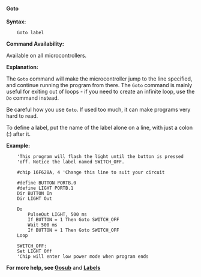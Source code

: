<div class="section">

<div class="titlepage">

<div>

<div>

#### <span id="goto"></span>Goto

</div>

</div>

</div>

<span class="strong">**Syntax:**</span>

``` screen
    Goto label
```

<span class="strong">**Command Availability:**</span>

Available on all microcontrollers.

<span class="strong">**Explanation:**</span>

The `Goto` command will make the microcontroller jump to the line
specified, and continue running the program from there. The `Goto`
command is mainly useful for exiting out of loops - if you need to
create an infinite loop, use the `Do` command instead.

Be careful how you use `Goto`. If used too much, it can make programs
very hard to read.

To define a label, put the name of the label alone on a line, with just
a colon (:) after it.

<span class="strong">**Example:**</span>

``` screen
    'This program will flash the light until the button is pressed
    'off. Notice the label named SWITCH_OFF.

    #chip 16F628A, 4 'Change this line to suit your circuit

    #define BUTTON PORTB.0
    #define LIGHT PORTB.1
    Dir BUTTON In
    Dir LIGHT Out

    Do
        PulseOut LIGHT, 500 ms
        If BUTTON = 1 Then Goto SWITCH_OFF
        Wait 500 ms
        If BUTTON = 1 Then Goto SWITCH_OFF
    Loop

    SWITCH_OFF:
    Set LIGHT Off
    'Chip will enter low power mode when program ends
```

<span class="strong">**For more help, see
<a href="gosub" class="link" title="Gosub">Gosub</a>**</span> and
<span
class="strong">**<a href="labels" class="link" title="Labels">Labels</a>**</span>

</div>
